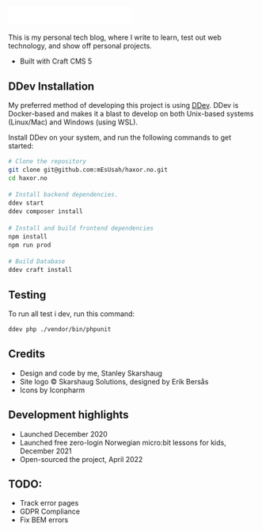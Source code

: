 [<img src="web\resources\svg\haxor_no-white.svg" width="250" style="display:inline-block"/>](web\resources\svg\haxor_no-white.svg)

This is my personal tech blog, where I write to learn, test out web technology, and show off personal projects.

- Built with Craft CMS 5

## DDev Installation
My preferred method of developing this project is using [DDev](https://ddev.com/). DDev is Docker-based and makes it a blast to develop on both Unix-based systems (Linux/Mac) and Windows (using WSL).

Install DDev on your system, and run the following commands to get started:

```bash
# Clone the repository
git clone git@github.com:mEsUsah/haxor.no.git
cd haxor.no

# Install backend dependencies.
ddev start
ddev composer install

# Install and build frontend dependencies
npm install
npm run prod

# Build Database
ddev craft install
```

## Testing
To run all test i dev, run this command:
```bash
ddev php ./vendor/bin/phpunit
```

## Credits
- Design and code by me, Stanley Skarshaug <br>
- Site logo © Skarshaug Solutions, designed by Erik Bersås <br>
- Icons by Iconpharm

## Development highlights
- Launched December 2020
- Launched free zero-login Norwegian micro:bit lessons for kids, December 2021
- Open-sourced the project, April 2022

## TODO:
- Track error pages
- GDPR Compliance
- Fix BEM errors